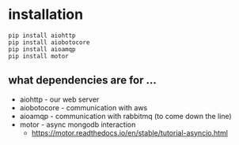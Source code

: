 # installation
```
pip install aiohttp
pip install aiobotocore
pip install aioamqp
pip install motor 
```

## what dependencies are for ... 
 - aiohttp - our web server 
 - aiobotocore - communication with aws 
 - aioamqp - communication with rabbitmq (to come down the line)
 - motor - async mongodb interaction
    - https://motor.readthedocs.io/en/stable/tutorial-asyncio.html